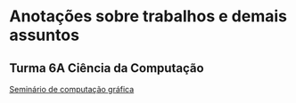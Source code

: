 # Anotações sobre trabalhos e demais assuntos
## Turma 6A Ciência da Computação

[Seminário de computação gráfica](Seminário%20de%20Computação%20Gráfica)
